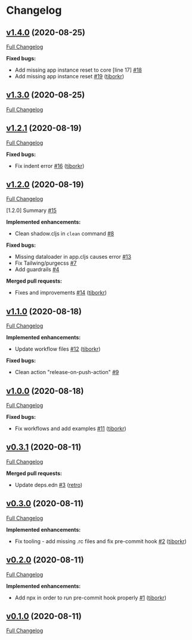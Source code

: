 # Changelog

## [v1.4.0](https://github.com/VeryBigThings/keechma-next-web-template/tree/v1.4.0) (2020-08-25)

[Full Changelog](https://github.com/VeryBigThings/keechma-next-web-template/compare/v1.3.0...v1.4.0)

**Fixed bugs:**

- Add missing app instance reset to core \[line 17\] [\#18](https://github.com/VeryBigThings/keechma-next-web-template/issues/18)
- Add missing app instance reset [\#19](https://github.com/VeryBigThings/keechma-next-web-template/pull/19) ([tiborkr](https://github.com/tiborkr))

## [v1.3.0](https://github.com/VeryBigThings/keechma-next-web-template/tree/v1.3.0) (2020-08-25)

[Full Changelog](https://github.com/VeryBigThings/keechma-next-web-template/compare/v1.2.1...v1.3.0)

## [v1.2.1](https://github.com/VeryBigThings/keechma-next-web-template/tree/v1.2.1) (2020-08-19)

[Full Changelog](https://github.com/VeryBigThings/keechma-next-web-template/compare/v1.2.0...v1.2.1)

**Fixed bugs:**

- Fix indent error [\#16](https://github.com/VeryBigThings/keechma-next-web-template/pull/16) ([tiborkr](https://github.com/tiborkr))

## [v1.2.0](https://github.com/VeryBigThings/keechma-next-web-template/tree/v1.2.0) (2020-08-19)

[Full Changelog](https://github.com/VeryBigThings/keechma-next-web-template/compare/v1.1.0...v1.2.0)

\[1.2.0\] Summary [\#15](https://github.com/VeryBigThings/keechma-next-web-template/issues/15)

**Implemented enhancements:**

- Clean shadow.cljs in `clean` command [\#8](https://github.com/VeryBigThings/keechma-next-web-template/issues/8)

**Fixed bugs:**

- Missing dataloader in app.cljs causes error [\#13](https://github.com/VeryBigThings/keechma-next-web-template/issues/13)
- Fix Tailwing/purgecss [\#7](https://github.com/VeryBigThings/keechma-next-web-template/issues/7)
- Add guardrails [\#4](https://github.com/VeryBigThings/keechma-next-web-template/issues/4)

**Merged pull requests:**

- Fixes and improvements [\#14](https://github.com/VeryBigThings/keechma-next-web-template/pull/14) ([tiborkr](https://github.com/tiborkr))

## [v1.1.0](https://github.com/VeryBigThings/keechma-next-web-template/tree/v1.1.0) (2020-08-18)

[Full Changelog](https://github.com/VeryBigThings/keechma-next-web-template/compare/v1.0.0...v1.1.0)

**Implemented enhancements:**

- Update workflow files [\#12](https://github.com/VeryBigThings/keechma-next-web-template/pull/12) ([tiborkr](https://github.com/tiborkr))

**Fixed bugs:**

- Clean action "release-on-push-action" [\#9](https://github.com/VeryBigThings/keechma-next-web-template/issues/9)

## [v1.0.0](https://github.com/VeryBigThings/keechma-next-web-template/tree/v1.0.0) (2020-08-18)

[Full Changelog](https://github.com/VeryBigThings/keechma-next-web-template/compare/v0.3.1...v1.0.0)

**Fixed bugs:**

- Fix workflows and add examples [\#11](https://github.com/VeryBigThings/keechma-next-web-template/pull/11) ([tiborkr](https://github.com/tiborkr))

## [v0.3.1](https://github.com/VeryBigThings/keechma-next-web-template/tree/v0.3.1) (2020-08-11)

[Full Changelog](https://github.com/VeryBigThings/keechma-next-web-template/compare/v0.3.0...v0.3.1)

**Merged pull requests:**

- Update deps.edn [\#3](https://github.com/VeryBigThings/keechma-next-web-template/pull/3) ([retro](https://github.com/retro))

## [v0.3.0](https://github.com/VeryBigThings/keechma-next-web-template/tree/v0.3.0) (2020-08-11)

[Full Changelog](https://github.com/VeryBigThings/keechma-next-web-template/compare/v0.2.0...v0.3.0)

**Implemented enhancements:**

- Fix tooling - add missing .rc files and fix pre-commit hook [\#2](https://github.com/VeryBigThings/keechma-next-web-template/pull/2) ([tiborkr](https://github.com/tiborkr))

## [v0.2.0](https://github.com/VeryBigThings/keechma-next-web-template/tree/v0.2.0) (2020-08-11)

[Full Changelog](https://github.com/VeryBigThings/keechma-next-web-template/compare/v0.1.0...v0.2.0)

**Implemented enhancements:**

- Add npx in order to run pre-commit hook properly [\#1](https://github.com/VeryBigThings/keechma-next-web-template/pull/1) ([tiborkr](https://github.com/tiborkr))

## [v0.1.0](https://github.com/VeryBigThings/keechma-next-web-template/tree/v0.1.0) (2020-08-11)

[Full Changelog](https://github.com/VeryBigThings/keechma-next-web-template/compare/d72284f1775b355db954b2261e0ac4d33df2a367...v0.1.0)



